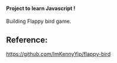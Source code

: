 #### Project to learn Javascript !

Building Flappy bird game.



Reference:
-----------------------
https://github.com/ImKennyYip/flappy-bird
